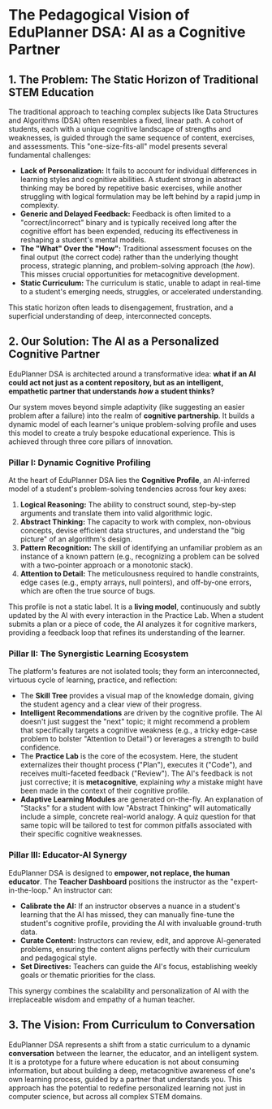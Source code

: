 # The Pedagogical Vision of EduPlanner DSA: AI as a Cognitive Partner

## 1. The Problem: The Static Horizon of Traditional STEM Education

The traditional approach to teaching complex subjects like Data Structures and Algorithms (DSA) often resembles a fixed, linear path. A cohort of students, each with a unique cognitive landscape of strengths and weaknesses, is guided through the same sequence of content, exercises, and assessments. This "one-size-fits-all" model presents several fundamental challenges:

-   **Lack of Personalization:** It fails to account for individual differences in learning styles and cognitive abilities. A student strong in abstract thinking may be bored by repetitive basic exercises, while another struggling with logical formulation may be left behind by a rapid jump in complexity.
-   **Generic and Delayed Feedback:** Feedback is often limited to a "correct/incorrect" binary and is typically received long after the cognitive effort has been expended, reducing its effectiveness in reshaping a student's mental models.
-   **The "What" Over the "How":** Traditional assessment focuses on the final output (the correct code) rather than the underlying thought process, strategic planning, and problem-solving approach (the *how*). This misses crucial opportunities for metacognitive development.
-   **Static Curriculum:** The curriculum is static, unable to adapt in real-time to a student's emerging needs, struggles, or accelerated understanding.

This static horizon often leads to disengagement, frustration, and a superficial understanding of deep, interconnected concepts.

## 2. Our Solution: The AI as a Personalized Cognitive Partner

EduPlanner DSA is architected around a transformative idea: **what if an AI could act not just as a content repository, but as an intelligent, empathetic partner that understands *how* a student thinks?**

Our system moves beyond simple adaptivity (like suggesting an easier problem after a failure) into the realm of **cognitive partnership**. It builds a dynamic model of each learner's unique problem-solving profile and uses this model to create a truly bespoke educational experience. This is achieved through three core pillars of innovation.

### Pillar I: Dynamic Cognitive Profiling

At the heart of EduPlanner DSA lies the **Cognitive Profile**, an AI-inferred model of a student's problem-solving tendencies across four key axes:

1.  **Logical Reasoning:** The ability to construct sound, step-by-step arguments and translate them into valid algorithmic logic.
2.  **Abstract Thinking:** The capacity to work with complex, non-obvious concepts, devise efficient data structures, and understand the "big picture" of an algorithm's design.
3.  **Pattern Recognition:** The skill of identifying an unfamiliar problem as an instance of a known pattern (e.g., recognizing a problem can be solved with a two-pointer approach or a monotonic stack).
4.  **Attention to Detail:** The meticulousness required to handle constraints, edge cases (e.g., empty arrays, null pointers), and off-by-one errors, which are often the true source of bugs.

This profile is not a static label. It is a **living model**, continuously and subtly updated by the AI with every interaction in the Practice Lab. When a student submits a plan or a piece of code, the AI analyzes it for cognitive markers, providing a feedback loop that refines its understanding of the learner.

### Pillar II: The Synergistic Learning Ecosystem

The platform's features are not isolated tools; they form an interconnected, virtuous cycle of learning, practice, and reflection:

-   The **Skill Tree** provides a visual map of the knowledge domain, giving the student agency and a clear view of their progress.
-   **Intelligent Recommendations** are driven by the cognitive profile. The AI doesn't just suggest the "next" topic; it might recommend a problem that specifically targets a cognitive weakness (e.g., a tricky edge-case problem to bolster "Attention to Detail") or leverages a strength to build confidence.
-   The **Practice Lab** is the core of the ecosystem. Here, the student externalizes their thought process ("Plan"), executes it ("Code"), and receives multi-faceted feedback ("Review"). The AI's feedback is not just corrective; it is **metacognitive**, explaining *why* a mistake might have been made in the context of their cognitive profile.
-   **Adaptive Learning Modules** are generated on-the-fly. An explanation of "Stacks" for a student with low "Abstract Thinking" will automatically include a simple, concrete real-world analogy. A quiz question for that same topic will be tailored to test for common pitfalls associated with their specific cognitive weaknesses.

### Pillar III: Educator-AI Synergy

EduPlanner DSA is designed to **empower, not replace, the human educator**. The **Teacher Dashboard** positions the instructor as the "expert-in-the-loop." An instructor can:

-   **Calibrate the AI:** If an instructor observes a nuance in a student's learning that the AI has missed, they can manually fine-tune the student's cognitive profile, providing the AI with invaluable ground-truth data.
-   **Curate Content:** Instructors can review, edit, and approve AI-generated problems, ensuring the content aligns perfectly with their curriculum and pedagogical style.
-   **Set Directives:** Teachers can guide the AI's focus, establishing weekly goals or thematic priorities for the class.

This synergy combines the scalability and personalization of AI with the irreplaceable wisdom and empathy of a human teacher.

## 3. The Vision: From Curriculum to Conversation

EduPlanner DSA represents a shift from a static curriculum to a dynamic **conversation** between the learner, the educator, and an intelligent system. It is a prototype for a future where education is not about consuming information, but about building a deep, metacognitive awareness of one's own learning process, guided by a partner that understands you. This approach has the potential to redefine personalized learning not just in computer science, but across all complex STEM domains.

